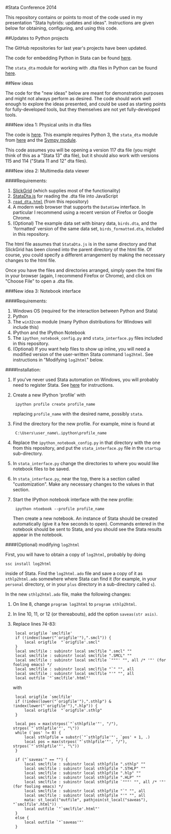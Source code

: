 #Stata Conference 2014

This repository contains or points to most of the code used in my presentation "Stata hybrids: updates and ideas". Instructions are given below for obtaining, configuring, and using this code.

##Updates to Python projects

The GitHub repositories for last year's projects have been updated.

The code for embedding Python in Stata can be found [here](https://github.com/jrfiedler/python-in-stata).

The `stata_dta` module for working with .dta files in Python can be found [here](https://github.com/jrfiedler/stata-dta-in-python).

##New ideas

The code for the "new ideas" below are meant for demonstration purposes and might not always perform as desired. The code should work well enough to explore the ideas presented, and could be used as starting points for fully-developed tools, but they themselves are not yet fully-developed tools.

###New idea 1: Physical units in dta files

The code is [here](https://github.com/jrfiedler/StataCon2014/units_dta.py). This example requires Python 3, the `stata_dta` module from [here](https://github.com/jrfiedler/stata-dta-in-python) and the [Sympy module](http://docs.sympy.org/dev/install.html). 

This code assumes you will be opening a version 117 dta file (you might think of this as a "Stata 13" dta file), but it should also work with versions 115 and 114 ("Stata 11 and 12" dta files).


###New idea 2: Multimedia data viewer

####Requirements:

1. [SlickGrid](https://github.com/mleibman/SlickGrid) (which supplies most of the functionality)
2. [StataDta.js](https://github.com/jrfiedler/StataDtaJS) for reading the .dta file into JavaScript
3. [`read_dta.html`](https://github.com/jrfiedler/StataCon2014/read_dta.html) (from this repository)
4. A modern web browser that supports the `DataView` interface. In particular I recommend using a recent version of Firefox or Google Chrome.
5. (Optional) The example data set with binary data, `birds.dta`, and the 'formatted' version of the same data set, `birds_formatted.dta`, included in this repository.


The html file assumes that `StataDta.js` is in the same directory and that SlickGrid has been cloned into the parent directory of the html file. Of course, you could specify a different arrangement by making the necessary changes to the html file.

Once you have the files and directories arranged, simply open the html file in your browser (again, I recommend Firefox or Chrome), and click on "Choose File" to open a .dta file.


###New idea 3: Notebook interface


####Requirements:

1. Windows OS (required for the interaction between Python and Stata)
2. Python
3. The `win32com` module (many Python distributions for Windows will include this)
4. IPython and the IPython Notebook
5. The `ipython_notebook_config.py` and `stata_interface.py` files included in this repository.
6. (Optional) If you want help files to show up inline, you will need a modified version of the user-written Stata command `log2html`. See instructions in "Modifying `log2html`" below.


####Installation:

1. If you've never used Stata automation on Windows, you will probably need to register Stata. See [here]() for instructions.

2. Create a new IPython 'profile' with

        ipython profile create profile_name

    replacing `profile_name` with the desired name, possibly `stata`. 

3. Find the directory for the new profile. For example, mine is found at
 
        C:\Users\user_name\.ipython\profile_name

4. Replace the `ipython_notebook_config.py` in that directory with the one from this repository, and put the `stata_interface.py` file in the `startup` sub-directory.

5. In `stata_interface.py` change the directories to where you would like notebook files to be saved.

6. In `stata_interface.py`, near the top, there is a section called "customization". Make any necessary changes to the values in that section.

7. Start the IPython notebook interface with the new profile:

        ipython ntoebook --profile profile_name
 
    Then create a new notebook. An instance of Stata should be created automatically (give it a few seconds to open). Commands entered in the notebook should be sent to Stata, and you should see the Stata results appear in the notebook.


####(Optional) modifying `log2html`

First, you will have to obtain a copy of `log2html`, probably by doing

    ssc install log2html

inside of Stata. Find the `log2html.ado` file and save a copy of it as `sthlp2html.ado` somewhere where Stata can find it (for example, in your `personal` directory, or in your `plus` directory in a sub-directory called `s`).

In the new `sthlp2html.ado` file, make the following changes:

1. On line 8, change `program log2html` to `program sthlp2html`.

2. In line 10, 11, or 12 (or thereabouts), add the option `saveas(str asis)`.

3. Replace lines 74-83:

        local origfile `smclfile'
        if (!index(lower("`origfile'"),".smcl")) {
		    local origfile  "`origfile'.smcl"
        }
        local smclfile : subinstr local smclfile ".smcl" "" 
        local smclfile : subinstr local smclfile ".SMCL" ""
        local smclfile : subinstr local smclfile `"""' "", all /* '"' (for fooling emacs) */
        local smclfile : subinstr local smclfile "`" "", all 
        local smclfile : subinstr local smclfile "'" "", all 
        local outfile `"`smclfile'.html"'

    with

        local origfile `smclfile'
        if (!index(lower("`origfile'"),".sthlp") & !index(lower("`origfile'"),".hlp")) {
            local origfile  "`origfile'.sthlp"
        }
	
        local pos = max(strpos(`"`sthlpfile'"', "/"), strpos(`"`sthlpfile'"', "\"))
        while (`pos' != 0) {
            local sthlpfile = substr(`"`sthlpfile'"', `pos' + 1, .)
            local pos = max(strpos(`"`sthlpfile'"', "/"), strpos(`"`sthlpfile'"', "\"))
        }
		
        if ("`saveas'" == "") {
            local smclfile : subinstr local sthlpfile ".sthlp" "" 
            local smclfile : subinstr local sthlpfile ".STHLP" ""
            local smclfile : subinstr local sthlpfile ".hlp" "" 
            local smclfile : subinstr local sthlpfile ".HLP" ""
            local smclfile : subinstr local sthlpfile `"""' "", all /* '"' (for fooling emacs) */
            local smclfile : subinstr local sthlpfile "`" "", all 
            local smclfile : subinstr local sthlpfile "'" "", all 
            mata: st_local("outfile", pathjoin(st_local("saveas"), "`smclfile'.html"))
            local outfile `"`smclfile'.html"'
        }
        else {
            local outfile `"`saveas'"'
        }
